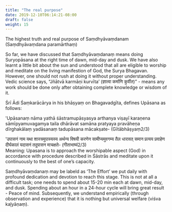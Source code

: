```yaml
---
title: "The real purpose"
date: 2019-12-10T06:14:21-08:00
draft: false
weight: 15
---
```


The highest truth and real purpose of Saṃdhyāvaṃdanam (Saṃdhyāvaṃdana paramārthaṃ)

So far, we have discussed that Saṃdhyāvaṃdanaṃ means doing Suryopāsana at the right time of dawn, mid-day and dusk. We have also learnt a little bit about the sun and understood that all are eligible to worship and meditate on the living manifestion of God, the Surya Bhagavan. However, one should not rush at doing it without proper understanding. Vedic science says, “Jñātvā karmāṇi kurvīta’ (ज्ञात्वा कर्माणि कुर्वीत)” - means any work should be done only after obtaining complete knowledge or wisdom of it.

Śrī Ādi Śaṃkarācārya in his bhāṣyaṃ on Bhagavadgīta, defines Upāsana as follows: 

<div class="shloka">
'Upāsanaṃ nāma yathā śāstramupāsyasya arthanya viṣayī karaṇena sāmīpyamuvagamya taila dhārāvat samāna pratyaya pravāheṇa dīrghakālaṃ yadāsanaṃ tadupāsana mācakṣate- (Gītābhāṣyaṃ2/3) <br/>

'उपासनं नाम यथा शास्त्रमुपास्यस्य अर्थन्य विषयी करणेन सामीप्यमुवगम्य तैल धारावत् समान प्रत्यय प्रवाहेण दीर्घकालं यदासनं तदुपासन माचक्षते- (गीताभाष्यं2/3)<br/>
Meaning: Upasana is to approach the worshipable aspect (God) in accordance with procedure described in Śāstrās and meditate upon it continuously to the best of one’s capacity. 
</div>

Saṃdhyāvaṃdanaṃ may be labeld as ‘The Effort’ we put daily with profound dedication and devotion to reach this stage. This is not at all a difficult task; one needs to spend about 15-20 min each at dawn, mid-day, and dusk. Spending about an hour in a 24-hour cycle will bring great result - Peace of mind. Subsequently, we understand empirically (through observation and experience) that it is nothing but universal welfare (viśva kaḻyāṇaṃ). 
